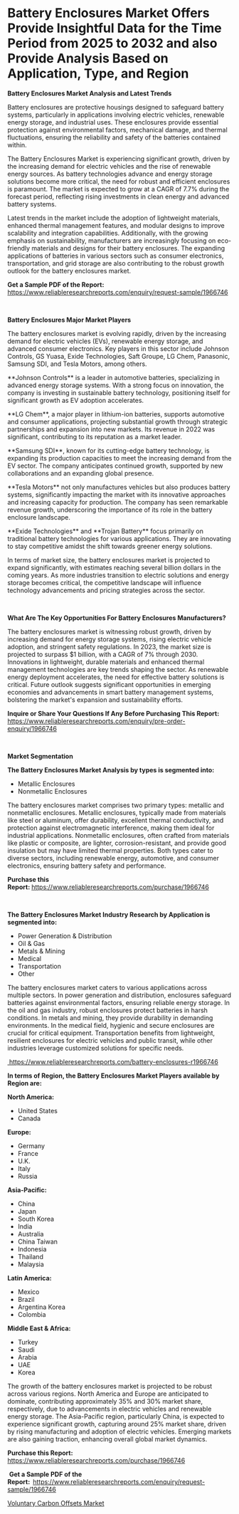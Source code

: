 <p><h1>Battery Enclosures Market Offers Provide Insightful Data for the Time Period from 2025 to 2032 and also Provide Analysis Based on Application, Type, and Region</h1></p><p><strong>Battery Enclosures Market Analysis and Latest Trends</strong></p>
<p><p>Battery enclosures are protective housings designed to safeguard battery systems, particularly in applications involving electric vehicles, renewable energy storage, and industrial uses. These enclosures provide essential protection against environmental factors, mechanical damage, and thermal fluctuations, ensuring the reliability and safety of the batteries contained within.</p><p>The Battery Enclosures Market is experiencing significant growth, driven by the increasing demand for electric vehicles and the rise of renewable energy sources. As battery technologies advance and energy storage solutions become more critical, the need for robust and efficient enclosures is paramount. The market is expected to grow at a CAGR of 7.7% during the forecast period, reflecting rising investments in clean energy and advanced battery systems.</p><p>Latest trends in the market include the adoption of lightweight materials, enhanced thermal management features, and modular designs to improve scalability and integration capabilities. Additionally, with the growing emphasis on sustainability, manufacturers are increasingly focusing on eco-friendly materials and designs for their battery enclosures. The expanding applications of batteries in various sectors such as consumer electronics, transportation, and grid storage are also contributing to the robust growth outlook for the battery enclosures market.</p></p>
<p><strong>Get a Sample PDF of the Report:&nbsp;</strong> <a href="https://www.reliableresearchreports.com/enquiry/request-sample/1966746?utm_campaign=2109&utm_medium=2&utm_source=Github&utm_content=ia&utm_term=13022025&utm_id=battery-enclosures">https://www.reliableresearchreports.com/enquiry/request-sample/1966746</a></p>
<p>&nbsp;</p>
<p><strong>Battery Enclosures Major Market Players</strong></p>
<p><p>The battery enclosures market is evolving rapidly, driven by the increasing demand for electric vehicles (EVs), renewable energy storage, and advanced consumer electronics. Key players in this sector include Johnson Controls, GS Yuasa, Exide Technologies, Saft Groupe, LG Chem, Panasonic, Samsung SDI, and Tesla Motors, among others.</p><p>**Johnson Controls** is a leader in automotive batteries, specializing in advanced energy storage systems. With a strong focus on innovation, the company is investing in sustainable battery technology, positioning itself for significant growth as EV adoption accelerates. </p><p>**LG Chem**, a major player in lithium-ion batteries, supports automotive and consumer applications, projecting substantial growth through strategic partnerships and expansion into new markets. Its revenue in 2022 was significant, contributing to its reputation as a market leader.</p><p>**Samsung SDI**, known for its cutting-edge battery technology, is expanding its production capacities to meet the increasing demand from the EV sector. The company anticipates continued growth, supported by new collaborations and an expanding global presence.</p><p>**Tesla Motors** not only manufactures vehicles but also produces battery systems, significantly impacting the market with its innovative approaches and increasing capacity for production. The company has seen remarkable revenue growth, underscoring the importance of its role in the battery enclosure landscape.</p><p>**Exide Technologies** and **Trojan Battery** focus primarily on traditional battery technologies for various applications. They are innovating to stay competitive amidst the shift towards greener energy solutions.</p><p>In terms of market size, the battery enclosures market is projected to expand significantly, with estimates reaching several billion dollars in the coming years. As more industries transition to electric solutions and energy storage becomes critical, the competitive landscape will influence technology advancements and pricing strategies across the sector.</p></p>
<p>&nbsp;</p>
<p><strong>What Are The Key Opportunities For Battery Enclosures Manufacturers?</strong></p>
<p><p>The battery enclosures market is witnessing robust growth, driven by increasing demand for energy storage systems, rising electric vehicle adoption, and stringent safety regulations. In 2023, the market size is projected to surpass $1 billion, with a CAGR of 7% through 2030. Innovations in lightweight, durable materials and enhanced thermal management technologies are key trends shaping the sector. As renewable energy deployment accelerates, the need for effective battery solutions is critical. Future outlook suggests significant opportunities in emerging economies and advancements in smart battery management systems, bolstering the market's expansion and sustainability efforts.</p></p>
<p><strong>Inquire or Share Your Questions If Any Before Purchasing This Report:</strong> <a href="https://www.reliableresearchreports.com/enquiry/pre-order-enquiry/1966746?utm_campaign=2109&utm_medium=2&utm_source=Github&utm_content=ia&utm_term=13022025&utm_id=battery-enclosures">https://www.reliableresearchreports.com/enquiry/pre-order-enquiry/1966746</a></p>
<p>&nbsp;</p>
<p><strong>Market Segmentation</strong></p>
<p><strong>The Battery Enclosures Market Analysis by types is segmented into:</strong></p>
<p><ul><li>Metallic Enclosures</li><li>Nonmetallic Enclosures</li></ul></p>
<p><p>The battery enclosures market comprises two primary types: metallic and nonmetallic enclosures. Metallic enclosures, typically made from materials like steel or aluminum, offer durability, excellent thermal conductivity, and protection against electromagnetic interference, making them ideal for industrial applications. Nonmetallic enclosures, often crafted from materials like plastic or composite, are lighter, corrosion-resistant, and provide good insulation but may have limited thermal properties. Both types cater to diverse sectors, including renewable energy, automotive, and consumer electronics, ensuring battery safety and performance.</p></p>
<p><strong>Purchase this Report:&nbsp;</strong><a href="https://www.reliableresearchreports.com/purchase/1966746?utm_campaign=2109&utm_medium=2&utm_source=Github&utm_content=ia&utm_term=13022025&utm_id=battery-enclosures">https://www.reliableresearchreports.com/purchase/1966746</a></p>
<p>&nbsp;</p>
<p><strong>The Battery Enclosures Market Industry Research by Application is segmented into:</strong></p>
<p><ul><li>Power Generation & Distribution</li><li>Oil & Gas</li><li>Metals & Mining</li><li>Medical</li><li>Transportation</li><li>Other</li></ul></p>
<p><p>The battery enclosures market caters to various applications across multiple sectors. In power generation and distribution, enclosures safeguard batteries against environmental factors, ensuring reliable energy storage. In the oil and gas industry, robust enclosures protect batteries in harsh conditions. In metals and mining, they provide durability in demanding environments. In the medical field, hygienic and secure enclosures are crucial for critical equipment. Transportation benefits from lightweight, resilient enclosures for electric vehicles and public transit, while other industries leverage customized solutions for specific needs.</p></p>
<p><a href="https://www.reliableresearchreports.com/battery-enclosures-r1966746?utm_campaign=2109&utm_medium=2&utm_source=Github&utm_content=ia&utm_term=13022025&utm_id=battery-enclosures">&nbsp;https://www.reliableresearchreports.com/battery-enclosures-r1966746</a></p>
<p><strong>In terms of Region, the Battery Enclosures Market Players available by Region are:</strong></p>
<p>
    <p> <strong> North America: </strong>
        <ul>
            <li>United States</li>
            <li>Canada</li>
        </ul>
        </p> 
    <p> <strong> Europe: </strong>
        <ul>
            <li>Germany</li>
            <li>France</li>
            <li>U.K.</li>
            <li>Italy</li>
            <li>Russia</li>
        </ul>
        </p> 
    <p> <strong> Asia-Pacific: </strong>
        <ul>
            <li>China</li>
            <li>Japan</li>
            <li>South Korea</li>
            <li>India</li>
            <li>Australia</li>
            <li>China Taiwan</li>
            <li>Indonesia</li>
            <li>Thailand</li>
            <li>Malaysia</li>
        </ul>
        </p> 
    <p> <strong> Latin America: </strong>
        <ul>
            <li>Mexico</li>
            <li>Brazil</li>
            <li>Argentina Korea</li>
            <li>Colombia</li>
        </ul>
        </p> 
    <p> <strong> Middle East & Africa: </strong>
        <ul>
            <li>Turkey</li>
            <li>Saudi</li>
            <li>Arabia</li>
            <li>UAE</li>
            <li>Korea</li>
        </ul>
    </p>
    </p>
<p><p>The growth of the battery enclosures market is projected to be robust across various regions. North America and Europe are anticipated to dominate, contributing approximately 35% and 30% market share, respectively, due to advancements in electric vehicles and renewable energy storage. The Asia-Pacific region, particularly China, is expected to experience significant growth, capturing around 25% market share, driven by rising manufacturing and adoption of electric vehicles. Emerging markets are also gaining traction, enhancing overall global market dynamics.</p></p>
<p><strong>Purchase this Report: </strong><a href="https://www.reliableresearchreports.com/purchase/1966746?utm_campaign=2109&utm_medium=2&utm_source=Github&utm_content=ia&utm_term=13022025&utm_id=battery-enclosures">https://www.reliableresearchreports.com/purchase/1966746</a></p>
<p>&nbsp;<strong>Get a Sample PDF of the Report:&nbsp;&nbsp;</strong><a href="https://www.reliableresearchreports.com/enquiry/request-sample/1966746?utm_campaign=2109&utm_medium=2&utm_source=Github&utm_content=ia&utm_term=13022025&utm_id=battery-enclosures">https://www.reliableresearchreports.com/enquiry/request-sample/1966746</a></p>
<p><strong></strong></p>
<p><p><a href="https://github.com/MonroeBullock54/Market-Research-Report-List-1/blob/main/voluntary-carbon-offsets-market.md?utm_campaign=2109&utm_medium=2&utm_source=Github&utm_content=ia&utm_term=13022025&utm_id=battery-enclosures">Voluntary Carbon Offsets Market</a></p></p>
